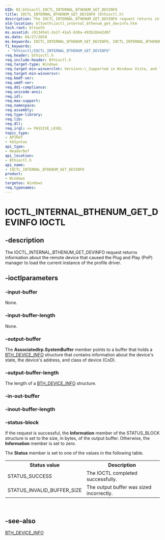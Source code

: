 ```yaml
---
UID: NI:bthioctl.IOCTL_INTERNAL_BTHENUM_GET_DEVINFO
title: IOCTL_INTERNAL_BTHENUM_GET_DEVINFO (bthioctl.h)
description: The IOCTL_INTERNAL_BTHENUM_GET_DEVINFO request returns information about the remote device that caused the Plug and Play (PnP) manager to load the current instance of the profile driver.
old-location: bltooth\ioctl_internal_bthenum_get_devinfo.htm
tech.root: bltooth
ms.assetid: c0134541-2e17-41e5-b30a-493b1bb42d07
ms.date: 04/27/2018
ms.keywords: IOCTL_INTERNAL_BTHENUM_GET_DEVINFO, IOCTL_INTERNAL_BTHENUM_GET_DEVINFO control, IOCTL_INTERNAL_BTHENUM_GET_DEVINFO control code [Bluetooth Devices], bltooth.ioctl_internal_bthenum_get_devinfo, bth_ioctls_08047b17-31ae-4497-b83d-21e42058765f.xml, bthioctl/IOCTL_INTERNAL_BTHENUM_GET_DEVINFO
f1_keywords:
 - "bthioctl/IOCTL_INTERNAL_BTHENUM_GET_DEVINFO"
req.header: bthioctl.h
req.include-header: Bthioctl.h
req.target-type: Windows
req.target-min-winverclnt: Versions:\_Supported in Windows Vista, and later.
req.target-min-winversvr: 
req.kmdf-ver: 
req.umdf-ver: 
req.ddi-compliance: 
req.unicode-ansi: 
req.idl: 
req.max-support: 
req.namespace: 
req.assembly: 
req.type-library: 
req.lib: 
req.dll: 
req.irql: <= PASSIVE_LEVEL
topic_type:
- APIRef
- kbSyntax
api_type:
- HeaderDef
api_location:
- Bthioctl.h
api_name:
- IOCTL_INTERNAL_BTHENUM_GET_DEVINFO
product:
- Windows
targetos: Windows
req.typenames: 
---
```


# IOCTL_INTERNAL_BTHENUM_GET_DEVINFO IOCTL


## -description



The IOCTL_INTERNAL_BTHENUM_GET_DEVINFO request returns information about the remote device that
     caused the Plug and Play (PnP) manager to load the current instance of the profile driver.




## -ioctlparameters




### -input-buffer

None.


### -input-buffer-length

None.


### -output-buffer

The 
      <b>AssociatedIrp.SystemBuffer</b> member points to a buffer that holds a 
      <a href="https://go.microsoft.com/fwlink/p/?linkid=50713">BTH_DEVICE_INFO</a> structure that
      contains information about the device's state, the device's address, and class of device (CoD).


### -output-buffer-length

The length of a 
      <a href="https://go.microsoft.com/fwlink/p/?linkid=50713">BTH_DEVICE_INFO</a> structure.


### -in-out-buffer








### -inout-buffer-length








### -status-block

If the request is successful, the 
      <b>Information</b> member of the STATUS_BLOCK structure is set to the size, in bytes, of the output
      buffer. Otherwise, the 
      <b>Information</b> member is set to zero.

The 
      <b>Status</b> member is set to one of the values in the following table.

<table>
<tr>
<th>Status value</th>
<th>Description</th>
</tr>
<tr>
<td>
STATUS_SUCCESS

</td>
<td>
The IOCTL completed successfully.

</td>
</tr>
<tr>
<td>
STATUS_INVALID_BUFFER_SIZE

</td>
<td>
The output buffer was sized incorrectly.

</td>
</tr>
</table>
 


## -see-also




<a href="https://go.microsoft.com/fwlink/p/?linkid=50713">BTH_DEVICE_INFO</a>
 

 

